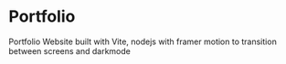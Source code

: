 # Portfolio
Portfolio Website built with Vite, nodejs with framer motion to transition between screens and darkmode 
